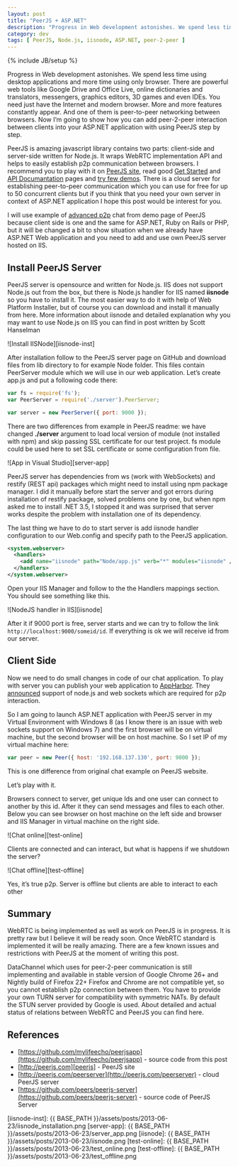 ```yaml
---
layout: post
title: "PeerJS + ASP.NET"
description: "Progress in Web development astonishes. We spend less time using desktop applications and more time using only browser. There are powerful web tools like Google Drive and Office Live, online dictionaries and translators, messengers, graphics editors, 3D games and even IDEs. You need just have the Internet and modern browser. More and more features constantly appear. And one of them is peer-to-peer networking between browsers. Now I’m going to show how you can add peer-2-peer interaction between clients into your ASP.NET application with using PeerJS step by step."
category: dev
tags: [ PeerJS, Node.js, iisnode, ASP.NET, peer-2-peer ]
---
```

{% include JB/setup %}

Progress in Web development astonishes. We spend less time using desktop applications and more time using only browser. There are powerful web tools like Google Drive and Office Live, online dictionaries and translators, messengers, graphics editors, 3D games and even IDEs. You need just have the Internet and modern browser. More and more features constantly appear. And one of them is peer-to-peer networking between browsers. Now I’m going to show how you can add peer-2-peer interaction between clients into your ASP.NET application with using PeerJS step by step.

PeerJS is amazing javascript library contains two parts: client-side and server-side written for Node.js. It wraps WebRTC implementation API and helps to easily establish p2p communication between browsers. I recommend you to play with it on [PeerJS site][peerjs], read good [Get Started][peerjs-gs] and [API Documantation][peerjs-api] pages and [try few demos][peerjs-demo]. There is a cloud server for establishing peer-to-peer communication which you can use for free for up to 50 concurrent clients but if you think that you need your own server in context of ASP.NET application I hope this post would be interest for you.

I will use example of [advanced p2p][peerjs-chat] chat from demo page of PeerJS because client side is one and the same for ASP.NET, Ruby on Rails or PHP, but it will be changed a bit to show situation when we already have ASP.NET Web application and you need to add and use own PeerJS server hosted on IIS.

## Install PeerJS Server

PeerJS server is opensource and written for Node.js. IIS does not support Node.js out from the box, but there is Node.js handler for IIS named **iisnode** so you have to install it. The most easier way to do it with help of Web Platform Installer, but of course you can download and install it manually from here. More information about iisnode and detailed explanation why you may want to use Node.js on IIS you can find in post written by Scott Hanselman

![Install IISNode][iisnode-inst]

After installation follow to the PeerJS server page on GitHub and download files from lib directory to for example Node folder. This files contain PeerServer module which we will use in our web application. Let’s create app.js and put a following code there:

```js
var fs = require('fs');
var PeerServer = require('./server').PeerServer;

var server = new PeerServer({ port: 9000 });
```

There are two differences from example in PeerJS readme: we have changed **./server** argument to load local version of module (not installed with npm) and skip passing SSL certificate for our test project. fs module could be used here to set SSL certificate or some configuration from file.

![App in Visual Studio][server-app]

PeerJS server has dependencies from ws (work with WebSockets) and restify (REST api) packages which might need to install using npm package manager. I did it manually before start the server and got errors during installation of restify package, solved problems one by one, but when npm asked me to install .NET 3.5, I stopped it and was surprised that server works despite the problem with installation one of its dependency.

The last thing we have to do to start server is add iisnode handler configuration to our Web.config and specify path to the PeerJS application.

```xml
<system.webserver>
  <handlers>
    <add name="iisnode" path="Node/app.js" verb="*" modules="iisnode" />
  </handlers>
</system.webserver>
```

Open your IIS Manager and follow to the the Handlers mappings section. You should see something like this. 

![NodeJS handler in IIS][iisnode]

After it if 9000 port is free, server starts and we can try to follow the link `http://localhost:9000/someid/id`. If everything is ok we will receive id from our server. 

## Client Side

Now we need to do small changes in code of our chat application. To play with server you can publish your web application to [AppHarbor][ah]. They [announced][ah-ws] support of node.js and web sockets which are required for p2p interaction.

So I am going to launch ASP.NET application with PeerJS server in my Virtual Environment with Windows 8 (as I know there is an issue with web sockets support on Windows 7) and the first browser will be on virtual machine, but the second browser will be on host machine. So I set IP of my virtual machine here:

```js
var peer = new Peer({ host: '192.168.137.130', port: 9000 });
```

This is one difference from original chat example on PeerJS website. 

Let’s play with it.

Browsers connect to server, get unique Ids and one user can connect to another by this id. After it they can send messages and files to each other. Below you can see browser on host machine on the left side and browser and IIS Manager in virtual machine on the right side.

![Chat online][test-online]

Clients are connected and can interact, but what is happens if we shutdown the server?

![Chat offline][test-offline]

Yes, it’s true p2p. Server is offline but clients are able to interact to each other 

## Summary

WebRTC is being implemented as well as work on PeerJS is in progress. It is pretty raw but I believe it will be ready soon. Once WebRTC standard is implemented it will be really amazing. There are a few known issues and restrictions with PeerJS at the moment of writing this post.

DataChannel which uses for peer-2-peer communication is still implementing and available in stable version of Google Chrome 26+ and Nightly build of Firefox 22+
Firefox and Chrome are not compatible yet, so you cannot establish p2p connection between them.
You have to provide your own TURN server for compatibility with symmetric NATs. By default the STUN server provided by Google is used.
About detailed and actual status of relations between WebRTC and PeerJS you can find here.

## References

* [https://github.com/mylifeecho/peerjsapp](https://github.com/mylifeecho/peerjsapp) - source code from this post
* [http://peerjs.com][peerjs] - PeerJS site
* [http://peerjs.com/peerserver](http://peerjs.com/peerserver) - cloud PeerJS server
* [https://github.com/peers/peerjs-server](https://github.com/peers/peerjs-server) - source code of PeerJS Server

[peerjs]: http://peerjs.com
[peerjs-gs]: http://peerjs.com/docs/#start
[peerjs-api]: http://peerjs.com/docs/#api
[peerjs-demo]: https://github.com/peers/peerjs/tree/master/examples
[peerjs-chat]: http://cdn.peerjs.com/demo/chat.html
[ah]: http://appharbor.com
[ah-ws]: http://blog.appharbor.com/2013/02/19/websocket-support-for-net-and-node-js-apps

[iisnode-inst]: {{ BASE_PATH }}/assets/posts/2013-06-23/iisnode_installation.png
[server-app]: {{ BASE_PATH }}/assets/posts/2013-06-23/server_app.png
[iisnode]: {{ BASE_PATH }}/assets/posts/2013-06-23/iisnode.png
[test-online]: {{ BASE_PATH }}/assets/posts/2013-06-23/test_online.png
[test-offline]: {{ BASE_PATH }}/assets/posts/2013-06-23/test_offline.png
